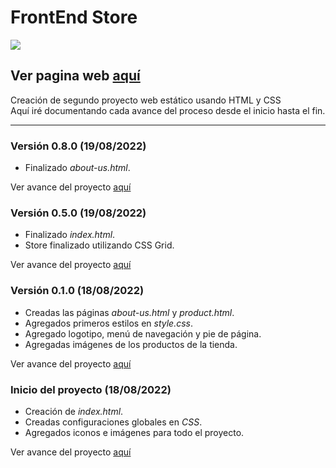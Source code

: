 # FrontEnd Store

![](#)
## Ver pagina web [aquí](https://arturohdzg.github.io/FrontEndStore/)

Creación de segundo proyecto web estático usando HTML y CSS<br />
Aquí iré documentando cada avance del proceso desde el inicio hasta el fin.
<hr>


### Versión 0.8.0 (19/08/2022)
* Finalizado _about-us.html_.

Ver avance del proyecto [aquí](https://github.com/ArturoHDZG/FrontEndStore/releases/tag/0.8.0)

### Versión 0.5.0 (19/08/2022)
* Finalizado _index.html_.
* Store finalizado utilizando CSS Grid.

Ver avance del proyecto [aquí](https://github.com/ArturoHDZG/FrontEndStore/releases/tag/0.5.0)

### Versión 0.1.0 (18/08/2022)
* Creadas las páginas _about-us.html_ y _product.html_.
* Agregados primeros estilos en _style.css_.
* Agregado logotipo, menú de navegación y pie de página.
* Agregadas imágenes de los productos de la tienda.

Ver avance del proyecto [aquí](https://github.com/ArturoHDZG/FrontEndStore/releases/tag/0.1.0)

### Inicio del proyecto (18/08/2022)
* Creación de _index.html_.
* Creadas configuraciones globales en _CSS_.
* Agregados iconos e imágenes para todo el proyecto.

Ver avance del proyecto [aquí](https://github.com/ArturoHDZG/FrontEndStore/releases/tag/0.0.1)
